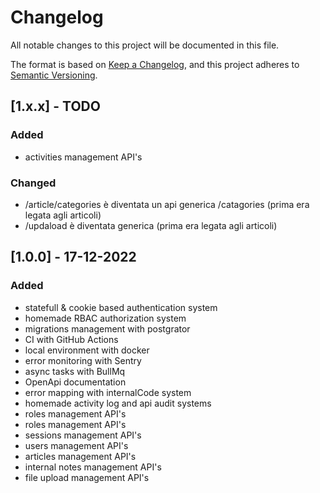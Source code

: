 # Changelog

All notable changes to this project will be documented in this file.

The format is based on [Keep a Changelog](https://keepachangelog.com/en/1.0.0/),
and this project adheres to [Semantic Versioning](https://semver.org/spec/v2.0.0.html).

## [1.x.x] - TODO

### Added

- activities management API's

### Changed

- /article/categories è diventata un api generica /catagories (prima era legata agli articoli)
- /updaload è diventata generica (prima era legata agli articoli)

## [1.0.0] - 17-12-2022

### Added

- statefull & cookie based authentication system
- homemade RBAC authorization system
- migrations management with postgrator
- CI with GitHub Actions
- local environment with docker
- error monitoring with Sentry
- async tasks with BullMq
- OpenApi documentation
- error mapping with internalCode system
- homemade activity log and api audit systems
- roles management API's
- roles management API's
- sessions management API's
- users management API's
- articles management API's
- internal notes management API's
- file upload management API's
